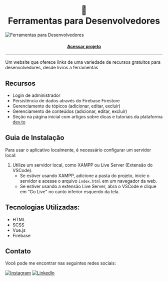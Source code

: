 <h1 align="center"> 🔗 <br> Ferramentas para Desenvolvedores</h1>

![Ferramentas para Desenvolvedores](https://github.com/lezzin/dev_resources/assets/103830032/99fc92d3-f8ac-4e87-aecd-fcfa99efb4ad)

<h4 align="center"><a href="https://mydevresources.vercel.app">Acessar projeto</a></h4>

---

Um website que oferece links de uma variedade de recursos gratuitos para desenvolvedores, desde livros a ferramentas

## Recursos

- Login de administrador
- Persistência de dados através do Firebase Firestore
- Gerenciamento de tópicos (adicionar, editar, excluir)
- Gerenciamento de conteúdos (adicionar, editar, excluir)
- Seção na página inicial com artigos sobre dicas e tutoriais da plataforma [dev.to](https://dev.to/)

## Guia de Instalação

Para usar o aplicativo localmente, é necessário configurar um servidor local:

1. Utilize um servidor local, como XAMPP ou Live Server (Extensão do VSCode).
   - Se estiver usando XAMPP, adicione a pasta do projeto, inicie o servidor e acesse o arquivo `index.html` em um navegador da web.
   - Se estiver usando a extensão Live Server, abra o VSCode e clique em "Go Live" no canto inferior esquerdo da tela.

## Tecnologias Utilizadas:

* HTML
* SCSS
* Vue.js
* Firebase

## Contato

Você pode me encontrar nas seguintes redes sociais:

[![Instagram](https://img.shields.io/badge/Instagram-0E6212?style=for-the-badge&logo=instagram&logoColor=white)](https://www.instagram.com/leandroadrian_/)
[![LinkedIn](https://img.shields.io/badge/LinkedIn-0E6212?style=for-the-badge&logo=linkedin&logoColor=white)](https://www.linkedin.com/in/leandro-adrian)
